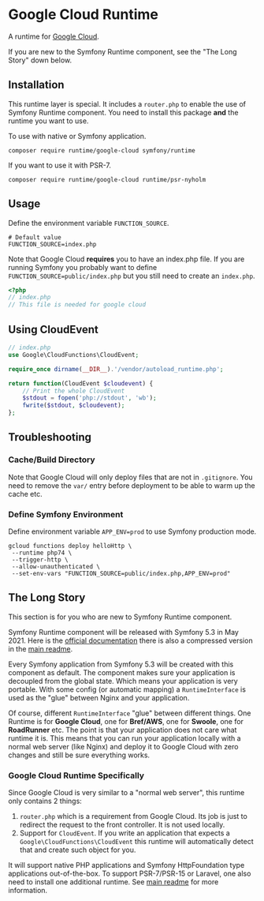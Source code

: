 # Google Cloud Runtime

A runtime for [Google Cloud](https://cloud.google.com/).

If you are new to the Symfony Runtime component, see the "The Long Story" down below.

## Installation

This runtime layer is special. It includes a `router.php` to enable the use of
Symfony Runtime component. You need to install this package **and** the runtime you
want to use.

To use with native or Symfony application.

```
composer require runtime/google-cloud symfony/runtime
```

If you want to use it with PSR-7.
```
composer require runtime/google-cloud runtime/psr-nyholm
```

## Usage

Define the environment variable `FUNCTION_SOURCE`.

```
# Default value
FUNCTION_SOURCE=index.php
```

Note that Google Cloud **requires** you to have an index.php file. If you are running
Symfony you probably want to define `FUNCTION_SOURCE=public/index.php` but you
still need to create an `index.php`.

```php
<?php
// index.php
// This file is needed for google cloud
```

## Using CloudEvent

```php
// index.php
use Google\CloudFunctions\CloudEvent;

require_once dirname(__DIR__).'/vendor/autoload_runtime.php';

return function(CloudEvent $cloudevent) {
    // Print the whole CloudEvent
    $stdout = fopen('php://stdout', 'wb');
    fwrite($stdout, $cloudevent);
};
```

## Troubleshooting

### Cache/Build Directory

Note that Google Cloud will only deploy files that are not in `.gitignore`. You
need to remove the `var/` entry before deployment to be able to warm up the cache etc.

### Define Symfony Environment

Define environment variable `APP_ENV=prod` to use Symfony production mode.

```
gcloud functions deploy helloHttp \
 --runtime php74 \
 --trigger-http \
 --allow-unauthenticated \
 --set-env-vars "FUNCTION_SOURCE=public/index.php,APP_ENV=prod"
```

## The Long Story

This section is for you who are new to Symfony Runtime component.

Symfony Runtime component will be released with Symfony 5.3 in May 2021. Here is
the [official documentation](https://symfony.com/doc/5.3/components/runtime.html)
there is also a compressed version in the [main readme](https://github.com/php-runtime/runtime).

Every Symfony application from Symfony 5.3 will be created with this component as
default. The component makes sure your application is decoupled from the global state.
Which means your application is very portable. With some config (or automatic mapping)
a `RuntimeInterface` is used as the "glue" between Nginx and your application.

Of course, different `RuntimeInterface` "glue" between different things. One Runtime
is for **Google Cloud**, one for **Bref/AWS**, one for **Swoole**, one for **RoadRunner**
etc. The point is that your application does not care what runtime it is. This means
that you can run your application locally with a normal web server (like Nginx) and
deploy it to Google Cloud with zero changes and still be sure everything works.

### Google Cloud Runtime Specifically

Since Google Cloud is very similar to a "normal web server", this runtime only
contains 2 things:
1. `router.php` which is a requirement from Google Cloud. Its job is just to redirect
the request to the front controller. It is not used locally.
2. Support for `CloudEvent`. If you write an application that expects a `Google\CloudFunctions\CloudEvent`
this runtime will automatically detect that and create such object for you.

It will support native PHP applications and Symfony HttpFoundation type applications
out-of-the-box. To support PSR-7/PSR-15 or Laravel, one also need to install one additional
runtime. See [main readme](https://github.com/php-runtime/runtime) for more information.
